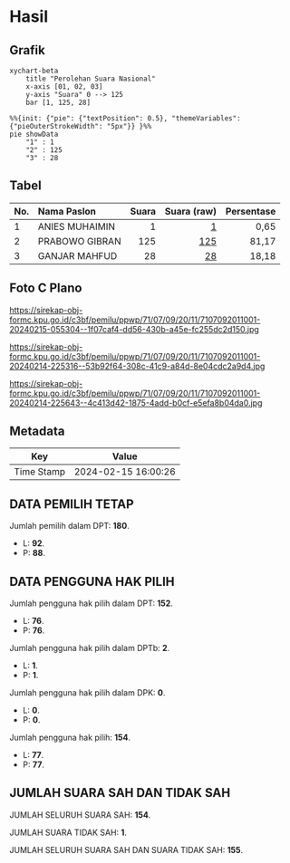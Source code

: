 # Hasil

## Grafik

```mermaid
xychart-beta
    title "Perolehan Suara Nasional"
    x-axis [01, 02, 03]
    y-axis "Suara" 0 --> 125
    bar [1, 125, 28]
```

```mermaid
%%{init: {"pie": {"textPosition": 0.5}, "themeVariables": {"pieOuterStrokeWidth": "5px"}} }%%
pie showData
    "1" : 1
    "2" : 125
    "3" : 28
```

## Tabel

| No. | Nama Paslon    | Suara | Suara (raw) | Persentase |
|:--- |:-------------- | -----:| -----------:| ----------:|
| 1   | ANIES MUHAIMIN | 1     | [1][p-1]    | 0,65       |
| 2   | PRABOWO GIBRAN | 125   | [125][p-2]  | 81,17      |
| 3   | GANJAR MAHFUD  | 28    | [28][p-3]   | 18,18      |


[p-1]: https://github.com/gigit-pemilu/pemilu-2024/blob/main/pilpres/hitung-suara/sub/71-sulawesi-utara/sub/07-minahasa-tenggara/sub/09-tombatu-timur/sub/2011-esandom-dua/sub/001-tps/sub/paslon-1.txt
[p-2]: https://github.com/gigit-pemilu/pemilu-2024/blob/main/pilpres/hitung-suara/sub/71-sulawesi-utara/sub/07-minahasa-tenggara/sub/09-tombatu-timur/sub/2011-esandom-dua/sub/001-tps/sub/paslon-2.txt
[p-3]: https://github.com/gigit-pemilu/pemilu-2024/blob/main/pilpres/hitung-suara/sub/71-sulawesi-utara/sub/07-minahasa-tenggara/sub/09-tombatu-timur/sub/2011-esandom-dua/sub/001-tps/sub/paslon-3.txt

## Foto C Plano

https://sirekap-obj-formc.kpu.go.id/c3bf/pemilu/ppwp/71/07/09/20/11/7107092011001-20240215-055304--1f07caf4-dd56-430b-a45e-fc255dc2d150.jpg

https://sirekap-obj-formc.kpu.go.id/c3bf/pemilu/ppwp/71/07/09/20/11/7107092011001-20240214-225316--53b92f64-308c-41c9-a84d-8e04cdc2a9d4.jpg

https://sirekap-obj-formc.kpu.go.id/c3bf/pemilu/ppwp/71/07/09/20/11/7107092011001-20240214-225643--4c413d42-1875-4add-b0cf-e5efa8b04da0.jpg


## Metadata

| Key        | Value               |
| ---------- | ------------------- |
| Time Stamp | 2024-02-15 16:00:26 |


## DATA PEMILIH TETAP

Jumlah pemilih dalam DPT: **180**.
 * L: **92**.
 * P: **88**.

## DATA PENGGUNA HAK PILIH

Jumlah pengguna hak pilih dalam DPT: **152**.
 * L: **76**.
 * P: **76**.

Jumlah pengguna hak pilih dalam DPTb: **2**.
 * L: **1**.
 * P: **1**.

Jumlah pengguna hak pilih dalam DPK: **0**.
 * L: **0**.
 * P: **0**.

Jumlah pengguna hak pilih: **154**.
 * L: **77**.
 * P: **77**.

## JUMLAH SUARA SAH DAN TIDAK SAH

JUMLAH SELURUH SUARA SAH: **154**.

JUMLAH SUARA TIDAK SAH: **1**.

JUMLAH SELURUH SUARA SAH DAN SUARA TIDAK SAH: **155**.


